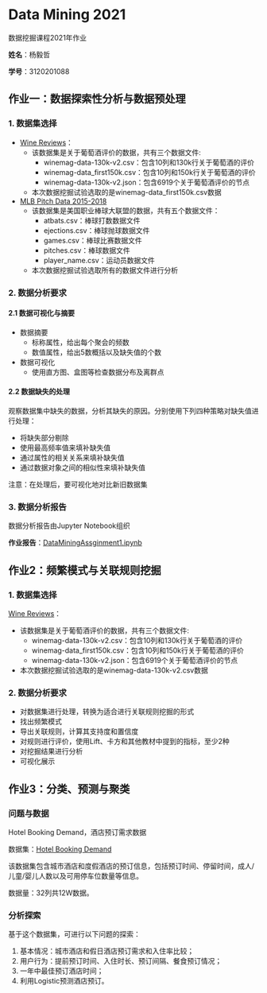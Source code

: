 # Data Mining 2021
数据挖掘课程2021年作业

**姓名**：杨毅哲

**学号**：3120201088

## 作业一：数据探索性分析与数据预处理

### 1. 数据集选择

- [Wine Reviews](https://www.kaggle.com/zynicide/wine-reviews)：
  - 该数据集是关于葡萄酒评价的数据，共有三个数据文件:
    - winemag-data-130k-v2.csv：包含10列和130k行关于葡萄酒的评价
    - winemag-data_first150k.csv：包含10列和150k行关于葡萄酒的评价
    - winemag-data-130k-v2.json：包含6919个关于葡萄酒评价的节点
  - 本次数据挖掘试验选取的是winemag-data_first150k.csv数据
- [MLB Pitch Data 2015-2018](https://www.kaggle.com/pschale/mlb-pitch-data-20152018)
  - 该数据集是美国职业棒球大联盟的数据，共有五个数据文件：
    - atbats.csv：棒球打数数据文件
    - ejections.csv：棒球抛球数据文件
    - games.csv：棒球比赛数据文件
    - pitches.csv：棒球数据文件
    - player_name.csv：运动员数据文件
  - 本次数据挖掘试验选取所有的数据文件进行分析

### 2. 数据分析要求

#### 2.1 数据可视化与摘要

- 数据摘要
  - 标称属性，给出每个聚会的频数
  - 数值属性，给出5数概括以及缺失值的个数
- 数据可视化
  - 使用直方图、盒图等检查数据分布及离群点

#### 2.2 数据缺失的处理

观察数据集中缺失的数据，分析其缺失的原因。分别使用下列四种策略对缺失值进行处理：

- 将缺失部分剔除
- 使用最高频率值来填补缺失值
- 通过属性的相关关系来填补缺失值
- 通过数据对象之间的相似性来填补缺失值

注意：在处理后，要可视化地对比新旧数据集

### 3. 数据分析报告

数据分析报告由Jupyter Notebook组织

**作业报告**：[DataMiningAssginment1.ipynb](./DataMiningAssginment1.ipynb)

## 作业2：频繁模式与关联规则挖掘

### 1. 数据集选择

[Wine Reviews](https://www.kaggle.com/zynicide/wine-reviews)：

- 该数据集是关于葡萄酒评价的数据，共有三个数据文件:
  - winemag-data-130k-v2.csv：包含10列和130k行关于葡萄酒的评价
  - winemag-data_first150k.csv：包含10列和150k行关于葡萄酒的评价
  - winemag-data-130k-v2.json：包含6919个关于葡萄酒评价的节点
- 本次数据挖掘试验选取的是winemag-data-130k-v2.csv数据

### 2. 数据分析要求

- 对数据集进行处理，转换为适合进行关联规则挖掘的形式
- 找出频繁模式
- 导出关联规则，计算其支持度和置信度
- 对规则进行评价，使用Lift、卡方和其他教材中提到的指标，至少2种
- 对挖掘结果进行分析
- 可视化展示

## 作业3：分类、预测与聚类

### 问题与数据

Hotel Booking Demand，酒店预订需求数据

数据集：[Hotel Booking Demand](https://www.kaggle.com/jessemostipak/hotel-booking-demand)

该数据集包含城市酒店和度假酒店的预订信息，包括预订时间、停留时间，成人/儿童/婴儿人数以及可用停车位数量等信息。

数据量：32列共12W数据。

### 分析探索

基于这个数据集，可进行以下问题的探索：

1. 基本情况：城市酒店和假日酒店预订需求和入住率比较；
2. 用户行为：提前预订时间、入住时长、预订间隔、餐食预订情况；
3. 一年中最佳预订酒店时间；
4. 利用Logistic预测酒店预订。

